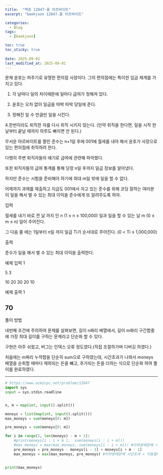 ```yaml
---
title:  "백준 12847-꿀 아르바이트"
excerpt: "baekjoon 12847-꿀 아르바이트"

categories:
  - Blog
tags:
  - [baekjoon]

toc: true
toc_sticky: true
 
date: 2025-09-01
last_modified_at: 2025-09-01
---
```

문제
윤호는 퍼주기로 유명한 편의점 사장이다. 그의 편의점에는 특이한 임금 체계를 가지고 있다.

1. 각 날마다 일의 차이때문에 일마다 급여가 정해져 있다.

2. 윤호는  오차 없이 일급을 따박 따박 당일에 준다.

3. 정해진 일 수 만큼만 일을 시킨다.

4.한번이라도 퇴직한 자를 다시 취직 시키지 않는다. (만약 취직을 한다면, 일을 시작 한 날부터 끝날 때까지 하루도 빠지면 안 된다.)


무서운 아르바이트를 짤린 준수는 n+1일 후에 001에 월세를 내야 해서 윤호가 사장으로 있는 편의점에 취직하려 한다. 

다행히 주변 퇴직자들의 얘기로 급여에 관련해 파악했다. 

또한 퇴직자들의 급여 통계를 통해 당장 n일 후까지 일급 정보를 알아냈다.

하지만 준수는 시험을 준비해야 하기에 최대 m일 밖에 일을 할 수 없다.

어제까지 과제를 제출하고 지금도 001에서 자고 있는 준수를 위해 코딩 잘하는 여러분이 일을 해서 벌 수 있는 최대 이익을 준수에게 또 알려주도록 하자.

입력

월세를 내기 바로 전 날 까지 인 n (1 ≤ n ≤ 100,000) 일과 일을 할 수 있는 날 m (0 ≤ m ≤ n) 일이 주어진다.

그 다음 줄 에는 1일부터 n일 까지 일급 Ti가 순서대로 주어진다. (0 < Ti ≤ 1,000,000)

출력

준수가 일을 해서 벌 수 있는 최대 이익을 출력한다.

예제 입력 1 

5 3

10 20 30 20 10

예제 출력 1 

70
---
풀이 방법

네번째 조건에 주의하여 문제를 살펴보면, 길이 n짜리 배열에서, 길이 m짜리 구간합중에 가장 최대 길이를 구하는 문제라고 단순화 할 수 있다.

구현은 아주 쉬웠고, 버그는 인덱스 오류 정도였다.(직접 조절하가며 디버깅 하였다.)

처음에는 m짜리 누적합을 단순히 sum으로 구하였는데, 시간초과가 나와서 
moneys 배열을 순회할 때마다 제외되는 돈을 뺴고, 추가되는 돈을 더하는 식으로 단순화 하여 풀이를 완료하였다.


---
```python
# https://www.acmicpc.net/problem/12847
import sys
input = sys.stdin.readline


n, m = map(int, input().split())

moneys = list(map(int, input().split()))
max_moneys = sum(moneys[0: m])

pre_moneys = sum(moneys[0: m])

for i in range(1, len(moneys) - m + 1):
    #print(moneys[i : i + m ],  sum(moneys[i : i + m]))
    #max_moneys = max(max_moneys, sum(moneys[i : i + m])) #이부분때문에 시간초과 < 이동할떄 이전꺼 뺴고, 새로운거 넣는식으로 하자!
    pre_moneys = pre_moneys - moneys[i - 1] + moneys[i + m - 1]
    max_moneys = max(max_moneys, pre_moneys) #이부분때문에 시간초과 < 이동할떄 이전꺼 뺴고, 새로운거 넣는식으로 하자!
    

print(max_moneys)
```